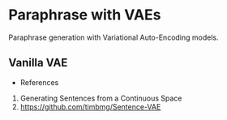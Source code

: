 # Paraphrase with VAEs
Paraphrase generation with Variational Auto-Encoding models.

## Vanilla VAE

+ References  
1. Generating Sentences from a Continuous Space
2. https://github.com/timbmg/Sentence-VAE
